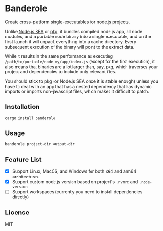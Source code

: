 # Banderole

Create cross-platform single-executables for node.js projects.

Unlike [Node.js SEA](https://nodejs.org/api/single-executable-applications.html) or [pkg](https://github.com/yao-pkg/pkg), it bundles compiled node.js app, all node modules, and a portable node binary into a single executable, and on the first launch it will unpack everything into a cache directory. Every subsequent execution of the binary will point to the extract data.

While it results in the same performance as executing `/path/to/portable/node my/app/index.js` (except for the first execution), it also means that binaries are a lot larger than, say, pkg, which traverses your project and dependencies to include only relevant files.

You should stick to pkg (or Node.js SEA once it is stable enough) unless you have to deal with an app that has a nested dependency that has dynamic imports or imports non-javascript files, which makes it difficult to patch.

## Installation

```sh
cargo install banderole
```

## Usage

```sh
banderole project-dir output-dir
```

## Feature List

- [x] Support Linux, MacOS, and Windows for both x64 and arm64 architectures.
- [x] Support custom node.js version based on project's `.nvmrc` and `.node-version`
- [ ] Support workspaces (currently you need to install dependencies directly)

## License

MIT
